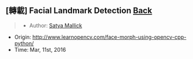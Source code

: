 ## [轉載] Facial Landmark Detection [Back](./../post.md)

> - Author: [Satya Mallick](http://www.learnopencv.com/about/)
- Origin: http://www.learnopencv.com/face-morph-using-opencv-cpp-python/
- Time: Mar, 11st, 2016
